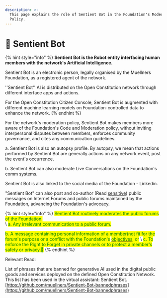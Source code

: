 ```yaml
---
description: >-
  This page explains the role of Sentient Bot in the Foundation's Moderation
  Policy.
---
```


# 🤖 Sentient Bot

{% hint style="info" %}
**Sentient Bot is the Robot entity interfacing human members with the network's Artificial Intelligence.**

Sentient Bot is an electronic person, legally organised by the Muellners Foundation, as a registered agent of the network.&#x20;

''Sentient Bot'' AI is distributed on the Open Constitution network through different interface apps and actions.

For the Open Constitution Citizen Console, Sentient Bot is augmented with different machine learning models on Foundation-controlled data to enhance the network.
{% endhint %}

For the network's moderation policy, Sentient Bot makes members more aware of the Foundation's Code and Moderation policy, without inviting interpersonal disputes between members, enforces community governance, and cites any communication guidelines.

a. Sentient Bot is also an autopsy profile. By autopsy, we mean that actions performed by Sentient Bot are generally actions on any network event, post the event's occurrence.

b. Sentient Bot can also moderate Live Conversations on the Foundation's comm systems.&#x20;



&#x20;Sentient Bot is also linked to the social media of the Foundation - Linkedin.

"Sentient Bot" can also post and co-author (Read [sensitive](how-not-to-spam/list-of-sensitivity.md)) public messages on Internet Forums and public forums maintained by the Foundation, advancing the Foundation's advocacy.

{% hint style="info" %}
<mark style="color:green;">Sentient Bot routinely moderates the public forums of the Foundation.</mark>  \
&#x20;\ <mark style="color:green;">a. Any irrelevant communication to a public forum.</mark>

<mark style="color:green;">b. A message containing personal information of a member(not fit for the forum's purpose or a conflict with the Foundation's</mark> [<mark style="color:green;">objectives</mark>](../../articles/objectives.md)<mark style="color:green;">, or</mark> \ <mark style="color:green;">c. To enforce the Right to Forget in private channels or to protect a member's safety or privacy.💁</mark>
{% endhint %}

Relevant Read:

List of phrases that are banned for generative AI used in the digital public goods and services deployed on the defined Open Constitution Network. This list has been used in the virtual assistant: Sentient Bot. [https://github.com/muellners/Sentient-Bot-bannedphrases](https://github.com/muellners/Sentient-Bot-bannedphrases)



